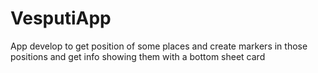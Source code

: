 # VesputiApp
App develop to get position of some places and create markers in those positions and get info showing them with a bottom sheet card
